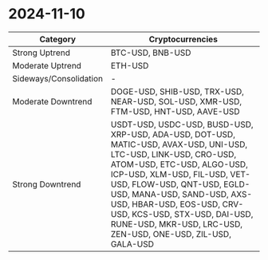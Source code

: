 # 2024-11-10

| Category | Cryptocurrencies |
| --- | --- |
| Strong Uptrend | BTC-USD, BNB-USD |
| Moderate Uptrend | ETH-USD |
| Sideways/Consolidation | - |
| Moderate Downtrend | DOGE-USD, SHIB-USD, TRX-USD, NEAR-USD, SOL-USD, XMR-USD, FTM-USD, HNT-USD, AAVE-USD |
| Strong Downtrend | USDT-USD, USDC-USD, BUSD-USD, XRP-USD, ADA-USD, DOT-USD, MATIC-USD, AVAX-USD, UNI-USD, LTC-USD, LINK-USD, CRO-USD, ATOM-USD, ETC-USD, ALGO-USD, ICP-USD, XLM-USD, FIL-USD, VET-USD, FLOW-USD, QNT-USD, EGLD-USD, MANA-USD, SAND-USD, AXS-USD, HBAR-USD, EOS-USD, CRV-USD, KCS-USD, STX-USD, DAI-USD, RUNE-USD, MKR-USD, LRC-USD, ZEN-USD, ONE-USD, ZIL-USD, GALA-USD |
